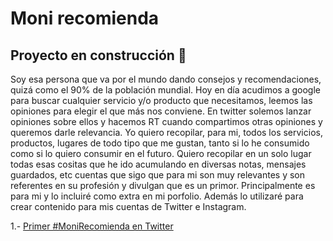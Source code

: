 # Moni recomienda

## Proyecto en construcción 🚧
Soy esa persona que va por el mundo dando consejos y recomendaciones, quizá como el 90% de la población mundial. Hoy en día acudimos a google para buscar cualquier servicio y/o producto que necesitamos, leemos las opiniones para elegir el que más nos conviene. En twitter solemos lanzar opiniones sobre ellos y hacemos RT cuando compartimos otras opiniones y queremos darle relevancia.
Yo quiero recopilar, para mi, todos los servicios, productos, lugares de todo tipo que me gustan, tanto si lo he consumido como si lo quiero consumir en el futuro.
Quiero recopilar en un solo lugar todas esas cositas que he ido acumulando en diversas notas, mensajes guardados, etc cuentas que sigo que para mi son muy relevantes y son referentes en su profesión y divulgan que es un primor.
Principalmente es para mi y lo incluiré como extra en mi porfolio. Además lo utilizaré para crear contenido para mis cuentas de Twitter e Instagram.

1.- [Primer #MoniRecomienda en Twitter](https://twitter.com/MoniMonipeny/status/1449979704581185536?s=20)
